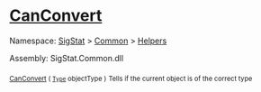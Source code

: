 # [CanConvert](./FeatureDescriptorJsonConverter-100664019.md)

Namespace: [SigStat]() > [Common](./../../README.md) > [Helpers](./../README.md)

Assembly: SigStat.Common.dll

<sub>[CanConvert](./FeatureDescriptorJsonConverter-100664019.md) ( [`Type`](https://docs.microsoft.com/en-us/dotnet/api/System.Type) objectType )</sub>              <sub>Tells if the current object is of the correct type</sub>

